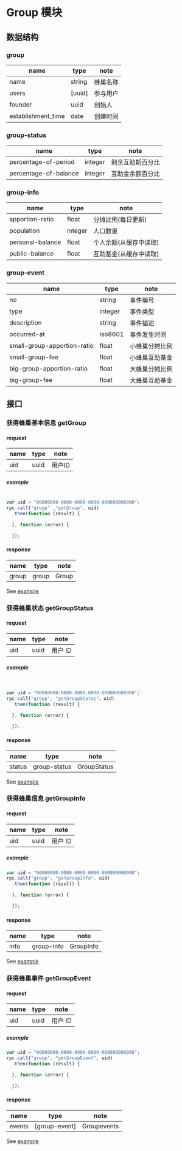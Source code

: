 # Group 模块

## 数据结构

### group

|name|type|note|
|----|----|----|
|name|string|蜂巢名称|
|users|[uuid]|参与用户|
|founder|uuid|创始人|
|establishment_time|date|创建时间|
### group-status

|name|type|note|
|----|----|----|
|percentage-of-period|integer|剩余互助期百分比|
|percentage-of-balance|integer|互助金余额百分比|

### group-info

|name|type|note|
|----|----|----|
|apportion-ratio|float|分摊比例(每日更新)|
|population|integer|人口数量|
|personal-balance|float|个人余额(从缓存中读取)|
|public-balance|float|互助基金(从缓存中读取)|

### group-event

|name|type|note|
|----|----|----|
|no|string|事件编号|
|type|integer|事件类型|
|description|string|事件描述|
|occurred-at|iso8601|事件发生时间|
|small-group-apportion-ratio|float|小蜂巢分摊比例|
|small-group-fee|float|小蜂巢互助基金|
|big-group-apportion-ratio|float|大蜂巢分摊比例|
|big-group-fee|float|大蜂巢互助基金|

## 接口

### 获得蜂巢基本信息 getGroup

#### request

|name|type|note|
|----|----|----|
|uid|uuid|用户ID|

##### example

```javascript

var uid = "00000000-0000-0000-0000-000000000000";
rpc.call("group" ,"getGroup", uid)
  .then(function (result) {

  }, function (error) {

  });
```

#### response

|name|type|note|
|----|----|----|
|group|group|Group|

See [example](../data/hive/getSmallHiveStatus.json)

### 获得蜂巢状态 getGroupStatus

#### request

|name|type|note|
|----|----|----|
|uid|uuid|用户 ID|

##### example

```javascript


var uid = "00000000-0000-0000-0000-000000000000";
rpc.call("group", "getGroupStatus"，uid)
  .then(function (result) {

  }, function (error) {

  });
```

#### response

|name|type|note|
|----|----|----|
|status|group-status|GroupStatus|

See [example](../data/hive/getBigHiveStatus.json)



### 获得蜂巢信息 getGroupInfo

#### request

|name|type|note|
|----|----|----|
|uid|uuid|用户 ID|

##### example

```javascript
var uid = "00000000-0000-0000-0000-000000000000";
rpc.call("group", "getGroupInfo", uid)
  .then(function (result) {

  }, function (error) {

  });
```

#### response

|name|type|note|
|----|----|----|
|info|group-info|GroupInfo|

See [example](../data/hive/getHiveInfo.json)



### 获得蜂巢事件 getGroupEvent

#### request

|name|type|note|
|----|----|----|
|uid|uuid|用户 ID|

##### example

```javascript
var uid = "00000000-0000-0000-0000-000000000000";
rpc.call("group", "getGroupEvent", uid)
  .then(function (result) {

  }, function (error) {

  });
```

#### response

|name|type|note|
|----|----|----|
|events|[group-event]|Groupevents|

See [example](../data/hive/getTransactionHistory.json)
